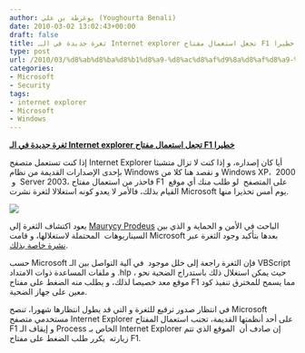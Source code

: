 ```yaml
---
author: يوغرطة بن علي (Youghourta Benali)
date: 2010-03-02 13:02:43+00:00
draft: false
title: ثغرة جديدة في الـ Internet explorer تجعل استعمال مفتاح F1 خطيرا
type: post
url: /2010/03/%d8%ab%d8%ba%d8%b1%d8%a9-%d8%ac%d8%af%d9%8a%d8%af%d8%a9-%d9%81%d9%8a-%d8%a7%d9%84%d9%80-internet-explorer-%d8%aa%d8%ac%d8%b9%d9%84-%d8%a7%d8%b3%d8%aa%d8%b9%d9%85%d8%a7%d9%84-%d9%85%d9%81%d8%aa%d8%a7/
categories:
- Microsoft
- Security
tags:
- internet explorer
- Microsoft
- Windows
---
```


[**ثغرة جديدة في الـ Internet explorer تجعل استعمال مفتاح F1 خطيرا**](http://www.it-scoop.com/2010/03/%d8%ab%d8%ba%d8%b1%d8%a9-%d8%ac%d8%af%d9%8a%d8%af%d8%a9-%d9%81%d9%8a-%d8%a7%d9%84%d9%80-internet-explorer-%d8%aa%d8%ac%d8%b9%d9%84-%d8%a7%d8%b3%d8%aa%d8%b9%d9%85%d8%a7%d9%84-%d9%85%d9%81%d8%aa%d8%a7/)


إذا كنت تستعمل متصفح Internet Explorer أيا كان إصداره، و إذا كنت لا تزال متشبثا بإحدى الإصدارات القديمة من نظام Windows و نقصد هنا كلا من Windows XP،  2000  و  Server 2003، فاحذر من استعمال مفتاح F1  على المتصفح  لو طلب منك أي موقع القيام بذلك، فالأمر لا يعدو كونه استغلالا لثغرة نشرت Microsoft يوم أمس تحذيرا منها.

[![](http://www.it-scoop.com/wp-content/uploads/2010/03/IE-problem.jpg)
](http://www.it-scoop.com/2010/03/%d8%ab%d8%ba%d8%b1%d8%a9-%d8%ac%d8%af%d9%8a%d8%af%d8%a9-%d9%81%d9%8a-%d8%a7%d9%84%d9%80-internet-explorer-%d8%aa%d8%ac%d8%b9%d9%84-%d8%a7%d8%b3%d8%aa%d8%b9%d9%85%d8%a7%d9%84-%d9%85%d9%81%d8%aa%d8%a7/)

يعود اكتشاف الثغرة إلى [Maurycy Prodeus](http://twitter.com/mprodeus) الباحث في الأمن و الحماية و الذي بين السيناريوهات  المحتملة لاستغلالها، و قامت Microsoft بعدها بتأكيد وجود الثغرة عبر[ نشرة خاصة بذلك](http://www.microsoft.com/technet/security/advisory/981169.mspx).

حسب Microsoft فإن الثغرة راجعة إلى خلل موجود  في آلية التواصل بين الـ VBScript و ملفات المساعدة ذوات الامتداد .hlp ، حيث يمكن استغلال ذلك باستدراج الضحية نحو موقع معد خصيصا لذلك، و يطلب منه الضغط على مفتاح F1 مما يسمح للمخترق تنفيذ كود معين على جهاز الضحية.

في انتظار صدور ترقيع للثغرة و التي قد يطول انتظارها شهورا، تنصح Microsoft مستخدمي متصفح Internet Explorer على أحد أنظمتها القديمة، تجنب استعمال المفتاح F1 و إيقاف الـ Process الخاص بـ Internet Explorer إن صادف أن  الموقع الذي تتم زيارته  يكرر طلب الضغط على مفتاح F1.
